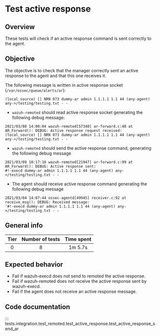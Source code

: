# Test active response

## Overview
These tests will check if an active response command is sent correctly to the agent.

## Objective

The objective is to check that the manager correctly sent an active response to the agent and that this one receives it.

The following message is written in active response socket (`/var/ossec/queue/alerts/ar`):

``` 
(local_source) [] NRN 073 dummy-ar admin 1.1.1.1 1.1 44 (any-agent) any->/testing/testing.txt - -
```

- `wazuh-remoted` should read active response socket generating the following debug message:

```
2021/03/08 14:00:04 wazuh-remoted[57340] ar-forward.c:40 at AR_Forward(): DEBUG: Active response request received: 
(local_source) [] NRN 073 dummy-ar admin 1.1.1.1 1.1 44 (any-agent) any->/testing/testing.txt - -
```

- `wazuh-remoted` should send the active response command, generating the following debug message

```
2021/03/09 10:17:10 wazuh-remoted[21947] ar-forward.c:99 at AR_Forward(): DEBUG: Active response sent: 
#!-execd dummy-ar admin 1.1.1.1 1.1 44 (any-agent) any->/testing/testing.txt - -
```

- The agent should receive active response command generating the following debug message 

```
2021/03/04 14:07:44 ossec-agentd[49945] receiver.c:92 at receive_msg(): DEBUG: Received message: 
'#!-execd dummy-ar admin 1.1.1.1 1.1 44 (any-agent) any->/testing/testing.txt - -
```

## General info

|Tier | Number of tests | Time spent |
|:--:|:--:|:--:|
| 0 | 8 | 1m 5.7s |

## Expected behavior

- Fail if wazuh-execd does not send to remoted the active response.
- Fail if wazuh-remoted does not receive the active response sent by wazuh-execd.
- Fail if the agent does not receive an active response message.

## Code documentation

::: tests.integration.test_remoted.test_active_response.test_active_response_send_ar
